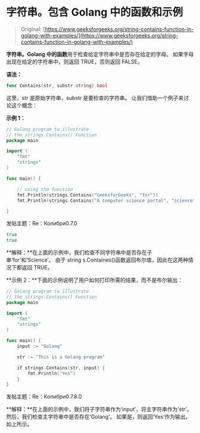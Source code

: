 # 字符串。包含 Golang 中的函数和示例

> Original: [https://www.geeksforgeeks.org/string-contains-function-in-golang-with-examples/](https://www.geeksforgeeks.org/string-contains-function-in-golang-with-examples/)

**字符串。Golang 中的函数**用于检查给定字符串中是否存在给定的字母。 如果字母出现在给定的字符串中，则返回 TRUE，否则返回 FALSE。

**语法：**

```go
func Contains(str, substr string) bool

```

这里，str 是原始字符串，substr 是要检查的字符串。 让我们借助一个例子来讨论这个概念：

**示例 1：**

```go
// Golang program to illustrate
// the strings.Contains() Function
package main

import (
    "fmt"
    "strings"
)

func main() {

    // using the function
    fmt.Println(strings.Contains("GeeksforGeeks", "for"))
    fmt.Println(strings.Contains("A computer science portal", "science"))

}
```

发帖主题：Re：Колибри0.7.0

```go
true
true

```

**解释：**在上面的示例中，我们检查不同字符串中是否存在子串‘for’和‘Science’。 由于 string s.Containes()函数返回布尔值，因此在这两种情况下都返回 TRUE。

**示例 2：**下面的示例说明了用户如何打印所需的结果，而不是布尔输出：

```go
// Golang program to illustrate
// the strings.Contains() Function
package main

import (
    "fmt"
    "strings"
)

func main() {
    input := "Golang"

    str := "This is a Golang program"

    if strings.Contains(str, input) {
        fmt.Println("Yes")
    }
}
```

发帖主题：Re：Колибри0.7.8.0

**解释：**在上面的示例中，我们将子字符串作为‘input’，将主字符串作为‘str’。 然后，我们检查主字符串中是否存在‘Golang’。 如果是，则返回‘Yes’作为输出，如上所示。
